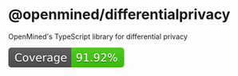 # @openmined/differentialprivacy

OpenMined's TypeScript library for differential privacy

![Code Coverage](./coverage/badge.svg)
